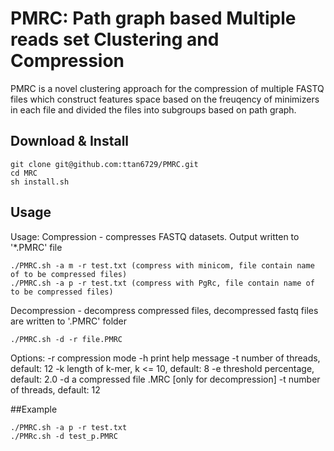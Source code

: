 # PMRC: Path graph based Multiple reads set Clustering and Compression

PMRC is a novel clustering approach for the compression of multiple FASTQ files which construct features space based on the freuqency of minimizers in each file and divided the files into subgroups based on path graph.

## Download & Install

	git clone git@github.com:ttan6729/PMRC.git
	cd MRC
	sh install.sh

## Usage
Usage:
Compression - compresses FASTQ datasets. Output written to '*.PMRC' file
```
./PMRC.sh -a m -r test.txt (compress with minicom, file contain name of to be compressed files)
./PMRC.sh -a p -r test.txt (compress with PgRc, file contain name of to be compressed files)
```
Decompression - decompress compressed files, decompressed fastq files are written to '.PMRC' folder
```
./PMRC.sh -d -r file.PMRC
```
Options:
        -r      compression mode
        -h              print help message
        -t              number of threads, default: 12
        -k              length of k-mer, k <= 10, default: 8
        -e              threshold percentage, default: 2.0
        -d              a compressed file .MRC [only for decompression]
        -t              number of threads, default: 12
        
##Example
```
./PMRC.sh -a p -r test.txt
./PMRc.sh -d test_p.PMRC
```
